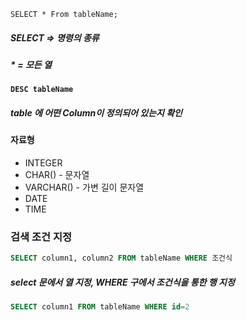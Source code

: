```MySQL
SELECT * From tableName;
```

##### SELECT =>  명령의 종류
##### * = 모든 열

#### `DESC tableName`
##### table 에 어떤 Column이 정의되어 있는지 확인

#### 자료형
+ INTEGER
+ CHAR() - 문자열
+ VARCHAR() - 가변 길이 문자열
+ DATE
+ TIME

### 검색 조건 지정
```sql
SELECT column1, column2 FROM tableName WHERE 조건식
```

##### select 문에서 열 지정, WHERE 구에서 조건식을 통한 행 지정

```sql
SELECT column1 FROM tableName WHERE id=2
```



